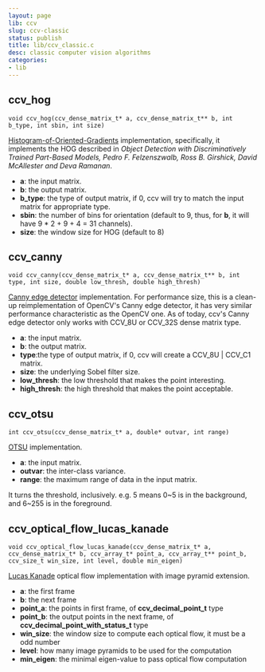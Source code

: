 ```yaml
---
layout: page
lib: ccv
slug: ccv-classic
status: publish
title: lib/ccv_classic.c
desc: classic computer vision algorithms
categories:
- lib
---
```


ccv_hog
-------

	void ccv_hog(ccv_dense_matrix_t* a, ccv_dense_matrix_t** b, int b_type, int sbin, int size)

[Histogram-of-Oriented-Gradients](https://en.wikipedia.org/wiki/Histogram_of_oriented_gradients) implementation, specifically, it implements the HOG described in *Object Detection with Discriminatively Trained Part-Based Models, Pedro F. Felzenszwalb, Ross B. Girshick, David McAllester and Deva Ramanan*.

 * **a**: the input matrix.
 * **b**: the output matrix.
 * **b_type**: the type of output matrix, if 0, ccv will try to match the input matrix for appropriate type.
 * **sbin**: the number of bins for orientation (default to 9, thus, for **b**, it will have 9 * 2 + 9 + 4 = 31 channels).
 * **size**: the window size for HOG (default to 8)

ccv_canny
---------

	void ccv_canny(ccv_dense_matrix_t* a, ccv_dense_matrix_t** b, int type, int size, double low_thresh, double high_thresh)

[Canny edge detector](https://en.wikipedia.org/wiki/Canny_edge_detector) implementation. For performance size, this is a clean-up reimplementation of OpenCV's Canny edge detector, it has very similar performance characteristic as the OpenCV one. As of today, ccv's Canny edge detector only works with CCV\_8U or CCV\_32S dense matrix type.

 * **a**: the input matrix.
 * **b**: the output matrix.
 * **type**:the type of output matrix, if 0, ccv will create a CCV\_8U \| CCV\_C1 matrix.
 * **size**: the underlying Sobel filter size.
 * **low_thresh**: the low threshold that makes the point interesting.
 * **high_thresh**: the high threshold that makes the point acceptable.

ccv_otsu
--------

	int ccv_otsu(ccv_dense_matrix_t* a, double* outvar, int range)

[OTSU](https://en.wikipedia.org/wiki/Otsu%27s_method) implementation.

 * **a**: the input matrix.
 * **outvar**: the inter-class variance.
 * **range**: the maximum range of data in the input matrix.

It turns the threshold, inclusively. e.g. 5 means 0~5 is in the background, and 6~255 is in the foreground.

ccv_optical_flow_lucas_kanade
-----------------------------

	void ccv_optical_flow_lucas_kanade(ccv_dense_matrix_t* a, ccv_dense_matrix_t* b, ccv_array_t* point_a, ccv_array_t** point_b, ccv_size_t win_size, int level, double min_eigen)

[Lucas Kanade](https://en.wikipedia.org/wiki/Lucas%E2%80%93Kanade_Optical_Flow_Method) optical flow implementation with image pyramid extension.

 * **a**: the first frame
 * **b**: the next frame
 * **point_a**: the points in first frame, of **ccv\_decimal\_point\_t** type
 * **point_b**: the output points in the next frame, of **ccv\_decimal\_point\_with\_status\_t** type
 * **win_size**: the window size to compute each optical flow, it must be a odd number
 * **level**: how many image pyramids to be used for the computation
 * **min_eigen**: the minimal eigen-value to pass optical flow computation